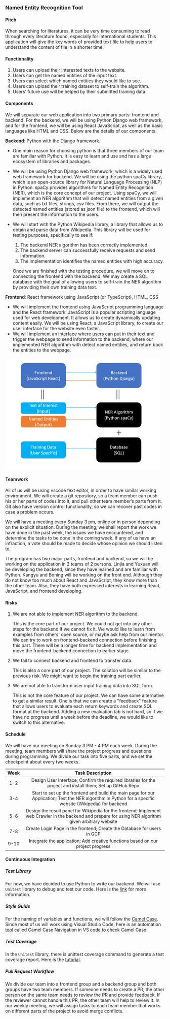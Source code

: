 ### Named Entity Recognition Tool

#### Pitch

When searching for literatures, it can be very time consuming to read through every literature found, especially for international students. This application will give the key words of provided text file to help users to understand the content of file in a shorter time.

#### Functionality

1. Users can upload their interested texts to the website.
2. Users can get the named entities of the input text.
3. Users can select which named entities they would like to see.
4. Users can upload their training dataset to self-train the algorithm.
5. Users’ future use will be helped by their submitted training data.

#### Components

We will separate our web application into two primary parts: frontend and backend. For the backend, we will be using Python Django web framework, and for the frontend, we will be using React JavaScript, as well as the basic languages like HTML and CSS. Below are the details of our components.

**Backend**: Python with the Django framework. 

- One main reason for choosing python is that three members of our team are familiar with Python. It is easy to learn and use and has a large ecosystem of libraries and packages.

- We will be using Python Django web framework, which is a widely used web framework for backend. We will be using the python spaCy library, which is an open-source library for Natural Language Processing (NLP) in Python. spaCy provides algorithms for Named Entity Recognition (NER), which is the core concept of our project. Using spaCy, we will implement an NER algorithm that will detect named entities from a given data, such as txt files, strings, csv files. From there, we will output the detected named entities (stored as json file) to the frontend, which will then present the information to the users.

- We will start with the Python Wikipedia library, a library that allows us to obtain and parse data from Wikipedia. This library will be used for testing purposes, specifically to see if:

  1. The backend NER algorithm has been correctly implemented.
  2. The backend server can successfully receive requests and send information.
  3. The implementation identifies the named entities with high accuracy.

  Once we are finished with the testing procedure, we will move on to connecting the frontend with the backend. We may create a SQL database with the goal of allowing users to self-train the NER algorithm by providing their own training data text.

**Frontend**: React framework using JavaScript (or TypeScript), HTML, CSS

- We will implement the frontend using JavaScript programming language and the React framework. JavaScript is a popular scripting language used for web development. It allows us to create dynamically updating content easily. We will be using React, a JavaScript library, to create our user interface for the website even faster.
- We will implement an interface where users can put in their text and trigger the webpage to send information to the backend, where our implemented NER algorithm with detect named entities, and return back the entities to the webpage. 

<img src="Project Proposal.assets/image-20230208212332232.png" alt="image-20230208212332232" style="zoom:50%;" />

#### Teamwork

All of us will be using vscode text editor, in order to have similar working environment. We will create a git repository, so a team member can push his or her parts of codes into it, and pull other team member’s parts from it. Git also have version control functionality, so we can recover past codes in case a problem occurs.

We will have a meeting every Sunday 3 pm, online or in person depending on the explicit situation. During the meeting, we shall report the work we have done in the past week, the issues we have encountered, and determine the tasks to be done in the coming week. If any of us have an infraction, a vote should be made to decide whose opinion we should listen to.

The program has two major parts, frontend and backend, so we will be working on the application in 2 teams of 2 persons. Linjia and Yuxuan will be developing the backend, since they have learned and are familiar with Python. Kangyu and Boning will be working on the front end. Although they do not know too much about React and JavaScript, they know more than the other team. Also, they have both expressed interests in learning React, JavaScript, and frontend developing.

#### Risks

1. We are not able to implement NER algorithm to the backend.

   This is the core part of our project. We could not get into any other steps for the backend if we cannot fix it. We would like to learn from examples from others' open source, or maybe ask help from our mentor. We can try to work on frontend-backend connection before finishing this part. There will be a longer time for backend implementation and move the frontend-backend connection to earlier stage.

2. We fail to connect backend and frontend to transfer data.

   This is also a core part of our project. The solution will be similar to the previous risk. We might want to begin the training part earlier.

3. We are not able to transform user input training data into SQL form.

   This is not the core feature of our project. We can have some alternative to get a similar result. One is that we can create a "feedback" feature that allows users to evaluate each return keywords and create SQL format at the backend. Adding a new evaluation tab is not hard, so if we have no progress until a week before the deadline, we would like to switch to this alternative.

#### Schedule

We will have our meeting on Sunday 3 PM - 4 PM each week. During the meeting, team members will share the project progress and questions during programming. We divide our task into five parts, and we set the checkpoint about every two weeks.

| Week |                       Task Description                       |
| :--: | :----------------------------------------------------------: |
| 1-2  | Design User Interface; Confirm the required libraries for the project and install them; Set up GitHub Repo |
| 3-4  | Start to set up the frontend and build the main page for our Application; Test the NER algorithm in Python for a specific website (Wikipedia) for backend |
| 5-6  | Design the result panel for Wikipedia for the frontend;  Implement web Crawler in the backend and prepare for using NER algorithm given arbitrary website |
| 7-8  | Create Login Page in the frontend; Create the Database for users in GCP |
| 9-10 | Integrate the application; Add creative functions based on our project progress |

#### Continuous Integration

##### Test Library

For now, we have decided to use Python to write our backend. We will use `Unitest` library to debug and test our code. Here is the [link](https://docs.python.org/3/library/unittest.html) for more information. 

##### Style Guide

For the naming of variables and functions, we will follow the [Camel Case](https://en.wikipedia.org/wiki/Camel_case). Since most of us will work using Visual Studio Code, here is an automation [tool](https://marketplace.visualstudio.com/items?itemName=maptz.camelcasenavigation) called Camel Case Navigation in VS code to check Camel Case.

##### Test Coverage

In the `Unitest` library, there is unittest coverage command to generate a test coverage report. Here is the [tutorial](https://www.pythontutorial.net/python-unit-testing/python-unittest-coverage/).

##### Pull Request Workflow 

We divide our team into a frontend group and a backend group and both groups have two team members.  If someone needs to create a PR, the other person on the same team needs to review the PR and provide feedback. If the reviewer cannot handle this PR, the other team will help to review it. In our weekly meeting, we will assign tasks to each team member that works on different parts of the project to avoid merge conflicts. 